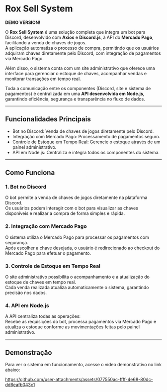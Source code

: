 # Rox Sell System  
**DEMO VERSION!**

O **Rox Sell System** é uma solução completa que integra um bot para Discord, desenvolvido com **Axios** e **Discord.js**, à API do **Mercado Pago**, facilitando a venda de chaves de jogos.  
A aplicação automatiza o processo de compra, permitindo que os usuários adquiram chaves diretamente pelo Discord, com integração de pagamentos via Mercado Pago.

Além disso, o sistema conta com um site administrativo que oferece uma interface para gerenciar o estoque de chaves, acompanhar vendas e monitorar transações em tempo real.

Toda a comunicação entre os componentes (Discord, site e sistema de pagamentos) é centralizada em uma **API desenvolvida em Node.js**, garantindo eficiência, segurança e transparência no fluxo de dados.

---

## Funcionalidades Principais

- Bot no Discord: Venda de chaves de jogos diretamente pelo Discord.  
- Integração com Mercado Pago: Processamento de pagamentos seguro.  
- Controle de Estoque em Tempo Real: Gerencie o estoque através de um painel administrativo.  
- API em Node.js: Centraliza e integra todos os componentes do sistema.

---

## Como Funciona

### 1. Bot no Discord
O bot permite a venda de chaves de jogos diretamente na plataforma Discord.  
Os usuários podem interagir com o bot para visualizar as chaves disponíveis e realizar a compra de forma simples e rápida.

### 2. Integração com Mercado Pago
O sistema utiliza o Mercado Pago para processar os pagamentos com segurança.  
Após escolher a chave desejada, o usuário é redirecionado ao checkout do Mercado Pago para efetuar o pagamento.

### 3. Controle de Estoque em Tempo Real
O site administrativo possibilita o acompanhamento e a atualização do estoque de chaves em tempo real.  
Cada venda realizada atualiza automaticamente o sistema, garantindo precisão nos dados.

### 4. API em Node.js
A API centraliza todas as operações:  
Recebe as requisições do bot, processa pagamentos via Mercado Pago e atualiza o estoque conforme as movimentações feitas pelo painel administrativo.

---

## Demonstração

Para ver o sistema em funcionamento, acesse o vídeo demonstrativo no link abaixo:  



https://github.com/user-attachments/assets/077550ac-ffff-4e68-80dc-dd6eafb043c1




